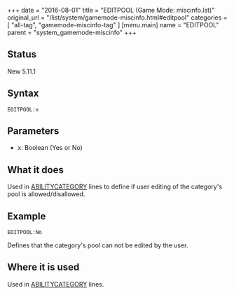 +++
date = "2016-08-01"
title = "EDITPOOL (Game Mode: miscinfo.lst)"
original_url = "/list/system/gamemode-miscinfo.html#editpool"
categories = [ "all-tag", "gamemode-miscinfo-tag" ]
[menu.main]
    name = "EDITPOOL"
    parent = "system_gamemode-miscinfo"
+++

## Status

New 5.11.1

## Syntax

`EDITPOOL:x`

## Parameters

-   x: Boolean (Yes or No)



What it does
------------

Used in
[ABILITYCATEGORY](/list/system/gamemode-miscinfo/abilitycategory.html)
lines to define if user editing of the category's pool is
allowed/disallowed.

Example
-------

`EDITPOOL:No`

Defines that the category's pool can not be edited by the user.

Where it is used
----------------

Used in
[ABILITYCATEGORY](/list/system/gamemode-miscinfo/abilitycategory.html)
lines.

